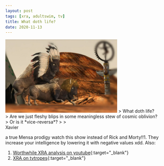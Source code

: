 ```yaml
---
layout: post
tags: [xra, adultswim, tv]
title: What doth life?
date: 2020-11-13
---
```

<img src="/assets/img/fuck_this.PNG" alt="alt text" />
> What doth life?<br />
> Are we just fleshy blips in some meaningless stew of cosmic oblivion?<br />
> Or is it *vice-reversa*?
>
> <footer>Xavier</footer>

a true Mensa prodigy watch this show instead of Rick and Morty!!1. They increase your intelligence by lowering it with negative values xdd. Also: 
1. [Worthwhile XRA analysis on youtube](https://www.youtube.com/watch?v=-PWJmOMM0M4){:target="_blank"}
2. [XRA on tvtropes](https://tvtropes.org/pmwiki/pmwiki.php/WesternAnimation/XavierRenegadeAngel){:target="_blank"}